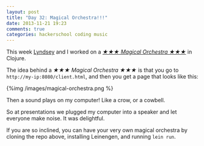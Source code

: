 ```yaml
---
layout: post
title: "Day 32: Magical Orchestra!!!"
date: 2013-11-21 19:23
comments: true
categories: hackerschool coding music
---
```


This week [Lyndsey](http://github.com/Apophenia) and I worked on a
[*★★★ Magical Orchestra ★★★*](https://github.com/jvns/magical-orchestra)
in Clojure.

The idea behind a *★★★ Magical Orchestra ★★★* is that you go to
`http://my-ip:8080/client.html`, and then you get a page that looks like
this:

{%img /images/magical-orchestra.png %}

Then a sound plays on my computer! Like a crow, or a cowbell.

So at presentations we plugged my computer into a speaker and let
everyone make noise. It was delightful.

If you are so inclined, you can have your very own magical orchestra
by cloning the repo above, installing Leinengen, and running `lein run`.
